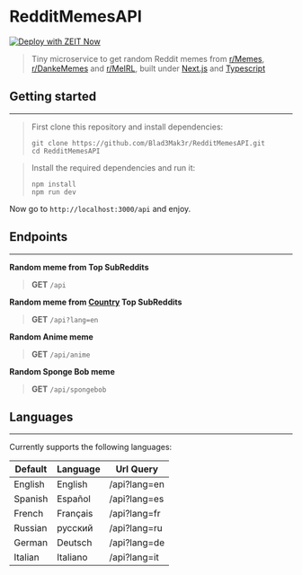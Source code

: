 # RedditMemesAPI 
[![Deploy with ZEIT Now](https://zeit.co/button)](https://zeit.co/import/project?template=https://github.com/Blad3Mak3r/RedditMemesAPI)

> Tiny microservice to get random Reddit memes from [r/Memes](https://www.reddit.com/r/memes/), 
[r/DankeMemes](https://www.reddit.com/r/dankmemes/) and [r/MeIRL](https://www.reddit.com/r/meirl/), 
built under [Next.js](https://nextjs.org/) and [Typescript](https://www.typescriptlang.org/)



## Getting started
- - -
> First clone this repository and install dependencies:
> ```shell scrip
> git clone https://github.com/Blad3Mak3r/RedditMemesAPI.git
> cd RedditMemesAPI
> ```

> Install the required dependencies and run it:
> ```shell script
> npm install
> npm run dev
> ```

Now go to `` http://localhost:3000/api `` and enjoy.

## Endpoints
- - -
**Random meme from Top SubReddits**
> **GET** ``/api ``


**Random meme from [Country](#languages) Top SubReddits**
> **GET** ``/api?lang=en``


**Random Anime meme**
> **GET** ``/api/anime``

**Random Sponge Bob meme**
> **GET** ``/api/spongebob``

## Languages
- - -
Currently supports the following languages:

| Default   | Language | Url Query    |
| --------- | -------- | ------------ |
| English   | English  | /api?lang=en |
| Spanish   | Español  | /api?lang=es |
| French    | Français | /api?lang=fr |
| Russian   | русский  | /api?lang=ru |
| German    | Deutsch  | /api?lang=de |
| Italian   | Italiano | /api?lang=it |